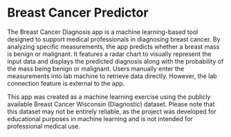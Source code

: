 # Breast Cancer Predictor

The Breast Cancer Diagnosis app is a machine learning-based tool designed to support medical professionals in diagnosing breast cancer. By analyzing specific measurements,
the app predicts whether a breast mass is benign or malignant. It features a radar chart to visually represent the input data and displays the predicted diagnosis along 
with the probability of the mass being benign or malignant. Users manually enter the measurements into lab machine to retrieve data directly. However, the lab 
connection feature is external to the app.

This app was created as a machine learning exercise using the publicly available Breast Cancer Wisconsin (Diagnostic) dataset. Please note that this dataset
may not be entirely reliable, as the project was developed for educational purposes in machine learning and is not intended for professional medical use.
